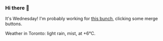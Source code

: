### Hi there :wave:

It's Wednesday! I'm probably working for [this bunch](https://github.com/kohofinancial), clicking some merge buttons.

Weather in Toronto: light rain, mist, at +6°C.
